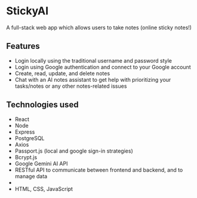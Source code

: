 # StickyAI
<p>A full-stack web app which allows users to take notes (online sticky notes!)</p>

## Features
<ul>
  <li>Login locally using the traditional username and password style</li>
  <li>Login using Google authentication and connect to your Google account</li>
  <li>Create, read, update, and delete notes</li>
  <li>Chat with an AI notes assistant to get help with prioritizing your tasks/notes or any other notes-related issues</li>
</ul>

## Technologies used
<ul>
  <li>React</li>
  <li>Node</li>
  <li>Express</li>
  <li>PostgreSQL</li>
  <li>Axios</li>
  <li>Passport.js (local and google sign-in strategies)</li>
  <li>Bcrypt.js</li>
  <li>Google Gemini AI API</li>
  <li>RESTful API to communicate between frontend and backend, and to manage data<li>
  <li>HTML, CSS, JavaScript</li>
</ul>

